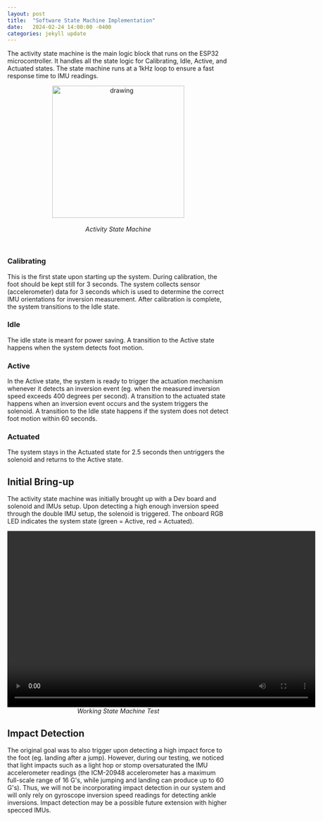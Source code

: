 ```yaml
---
layout: post
title:  "Software State Machine Implementation"
date:   2024-02-24 14:00:00 -0400
categories: jekyll update
---
```


The activity state machine is the main logic block that runs on the ESP32 microcontroller. It handles all the state logic for Calibrating, Idle, Active, and Actuated states. The state machine runs at a 1kHz loop to ensure a fast response time to IMU readings.

<p style="text-align: center;">
<img src="{{site.baseurl}}/assets/images/FYDP_State_Machine.png" alt="drawing" width="300"/><br><br>
<em>Activity State Machine</em>
</p><br>

### Calibrating
This is the first state upon starting up the system. During calibration, the foot should be kept still for 3 seconds. The system collects sensor (accelerometer) data for 3 seconds which is used to determine the correct IMU orientations for inversion measurement. After calibration is complete, the system transitions to the Idle state.

### Idle
The idle state is meant for power saving. A transition to the Active state happens when the system detects foot motion.

### Active
In the Active state, the system is ready to trigger the actuation mechanism whenever it detects an inversion event (eg. when the measured inversion speed exceeds 400 degrees per second). A transition to the actuated state happens when an inversion event occurs and the system triggers the solenoid. A transition to the Idle state happens if the system does not detect foot motion within 60 seconds.

### Actuated
The system stays in the Actuated state for 2.5 seconds then untriggers the solenoid and returns to the Active state.

## Initial Bring-up
The activity state machine was initially brought up with a Dev board and solenoid and IMUs setup. Upon detecting a high enough inversion speed through the double IMU setup, the solenoid is triggered. The onboard RGB LED indicates the system state (green = Active, red = Actuated).

<p style="text-align: center;">
<video width="700" height="400" controls>
  <source src="{{site.baseurl}}/assets/media/solenoid_trigger_test.mp4" type="video/mp4">
  Your browser does not support the video tag.
</video>
<br>
<em>Working State Machine Test</em>
</p>

## Impact Detection
The original goal was to also trigger upon detecting a high impact force to the foot (eg. landing after a jump). However, during our testing, we noticed that light impacts such as a light hop or stomp oversaturated the IMU accelerometer readings (the ICM-20948 accelerometer has a maximum full-scale range of 16 G's, while jumping and landing can produce up to 60 G's). Thus, we will not be incorporating impact detection in our system and will only rely on gyroscope inversion speed readings for detecting ankle inversions. Impact detection may be a possible future extension with higher specced IMUs.
